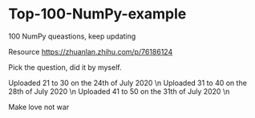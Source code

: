 # Top-100-NumPy-example
100 NumPy queastions, keep updating

Resource https://zhuanlan.zhihu.com/p/76186124

Pick the question, did it by myself.

Uploaded 21 to 30 on the 24th of July 2020 \n
Uploaded 31 to 40 on the 28th of July 2020 \n
Uploaded 41 to 50 on the 31th of July 2020 \n

Make love not war
